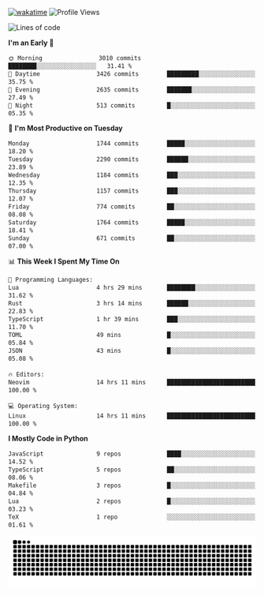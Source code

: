 [![wakatime](https://wakatime.com/badge/user/b920b284-3cde-4cd4-b72e-f7f22d050b16.svg)](https://wakatime.com/@b920b284-3cde-4cd4-b72e-f7f22d050b16)
![Profile Views](http://img.shields.io/badge/Profile%20Views-4586-blue)
<!--START_SECTION:waka-->
![Lines of code](https://img.shields.io/badge/From%20Hello%20World%20I%27ve%20Written-6.9%20million%20lines%20of%20code-blue)

**I'm an Early 🐤** 

```text
🌞 Morning                3010 commits        ████████░░░░░░░░░░░░░░░░░   31.41 % 
🌆 Daytime                3426 commits        █████████░░░░░░░░░░░░░░░░   35.75 % 
🌃 Evening                2635 commits        ███████░░░░░░░░░░░░░░░░░░   27.49 % 
🌙 Night                  513 commits         █░░░░░░░░░░░░░░░░░░░░░░░░   05.35 % 
```
📅 **I'm Most Productive on Tuesday** 

```text
Monday                   1744 commits        █████░░░░░░░░░░░░░░░░░░░░   18.20 % 
Tuesday                  2290 commits        ██████░░░░░░░░░░░░░░░░░░░   23.89 % 
Wednesday                1184 commits        ███░░░░░░░░░░░░░░░░░░░░░░   12.35 % 
Thursday                 1157 commits        ███░░░░░░░░░░░░░░░░░░░░░░   12.07 % 
Friday                   774 commits         ██░░░░░░░░░░░░░░░░░░░░░░░   08.08 % 
Saturday                 1764 commits        █████░░░░░░░░░░░░░░░░░░░░   18.41 % 
Sunday                   671 commits         ██░░░░░░░░░░░░░░░░░░░░░░░   07.00 % 
```


📊 **This Week I Spent My Time On** 

```text
💬 Programming Languages: 
Lua                      4 hrs 29 mins       ████████░░░░░░░░░░░░░░░░░   31.62 % 
Rust                     3 hrs 14 mins       ██████░░░░░░░░░░░░░░░░░░░   22.83 % 
TypeScript               1 hr 39 mins        ███░░░░░░░░░░░░░░░░░░░░░░   11.70 % 
TOML                     49 mins             █░░░░░░░░░░░░░░░░░░░░░░░░   05.84 % 
JSON                     43 mins             █░░░░░░░░░░░░░░░░░░░░░░░░   05.08 % 

🔥 Editors: 
Neovim                   14 hrs 11 mins      █████████████████████████   100.00 % 

💻 Operating System: 
Linux                    14 hrs 11 mins      █████████████████████████   100.00 % 
```

**I Mostly Code in Python** 

```text
JavaScript               9 repos             ████░░░░░░░░░░░░░░░░░░░░░   14.52 % 
TypeScript               5 repos             ██░░░░░░░░░░░░░░░░░░░░░░░   08.06 % 
Makefile                 3 repos             █░░░░░░░░░░░░░░░░░░░░░░░░   04.84 % 
Lua                      2 repos             █░░░░░░░░░░░░░░░░░░░░░░░░   03.23 % 
TeX                      1 repo              ░░░░░░░░░░░░░░░░░░░░░░░░░   01.61 % 
```




<!--END_SECTION:waka-->
![Snake animation](https://raw.githubusercontent.com/timmypidashev/timmypidashev/main/commits.svg)

